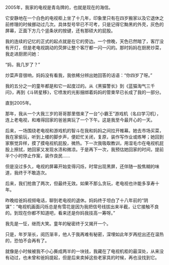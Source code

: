 ---
---

2005年，我家的电视是青岛牌的，也就是现在的海信。

它安静地在一个白色的电视柜上坐了十几年，印象里只有在四岁搬家以及它退休之前修理的时候挪动过几次。具体型号早已不可考，只是记得它黝黑的外壳，灰色的屏幕，正面下方几个竖条状的按键，还有那硕大的屁股。

我的连续的记忆的正式的起点就是在它的旁边。一个傍晚，天色已然暗了，客厅没有开灯，但是老电视跳动的荧屏让整个客厅都一闪一闪的。那时妈妈在厨房炒菜，我走进厨房问她：

“妈，我几岁了？”

炒菜声音很响，妈妈没有看我，我依稀分辨出她回答的话语：“你四岁了呀。”

我的五分之一的童年都是和它一起度过的。从《黑猫警长》到《蓝猫淘气三千问》，再到《斗转星移》，它喷发的光影捆绑着妈妈的管束早已长成了我的一部分。

直到2005年。

那年，我从一个大我三岁的哥哥那里借来了一台“小霸王”游戏机（名曰学习机），连上老电视，和难得回家的爸爸爽玩了一个下午。这是我至今最开心的一天。

后来，一场围绕老电视和游戏机的智斗在我和妈妈之间拉开帷幕。她去市场买菜，我在家偷玩，听到上楼的脚步声，便赶忙关闭，复原，装作写作业或练琴；她回到家察觉异样，摸了摸电视机屁股，微热。下一次我吸取教训，用湿毛巾在电视机屁股上擦拭，她回家又发现水渍和微凉。于是再下一次，我预估她回家的时间，提前半个小时停止作案，装作良民……

但是没过多久，电视的屏幕开始变得闪烁，时常出现黑屏，还伴随一股焦糊的味道，我终于不敢造次。

后来，我们抢救了两次，但最终无效。如果不那么贪玩，老电视也许能多享寿十年。

昨晚给爸妈视频电话，聊到老电视的退休。妈妈终于坦白了十八年前的“阴谋”：“电视机画面闪烁总是有雪花是因为我把信号线拔出来半截，让它接触不良的。到现在你都不知道吧，看来还是你妈我技高一筹呀。”

我先是一怔，继而大笑。童年的秘密终于又揭开一个。

只是，年岁渐长，阅历渐丰，他人于我再难有秘密，深埋如此年岁再挖出还在温热的，恐怕不会再有了。

就像是小时候被我不小心撕成两半的一块钱，我藏在了电视机柜的最深处，从来没有动过，也未曾和爸妈提起，但是后来卖掉这些老家具的时候，再也没找到它。
